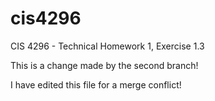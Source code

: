 # cis4296
CIS 4296 - Technical Homework 1, Exercise 1.3


This is a change made by the second branch!

I have edited this file for a merge conflict!
